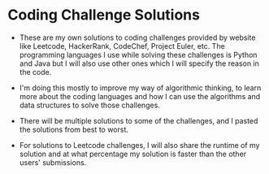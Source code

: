 # Coding Challenge Solutions
- These are my own solutions to coding challenges provided by website like Leetcode, HackerRank, CodeChef, Project Euler, etc. The programming languages I use while solving these challenges is Python and Java but I will also use other ones which I will specify the reason in the code. 

- I'm doing this mostly to improve my way of algorithmic thinking, to learn more about the coding languages and how I can use the algorithms and data structures to solve those challenges. 

- There will be multiple solutions to some of the challenges, and I pasted the solutions from best to worst. 

- For solutions to Leetcode challenges, I will also share the runtime of my solution and at what percentage my solution is faster than the other users' submissions. 
